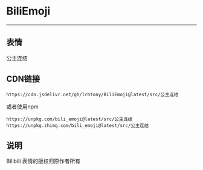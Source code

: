 # BiliEmoji
---
## 表情
公主连结
## CDN链接
```
https://cdn.jsdelivr.net/gh/lrhtony/BiliEmoji@latest/src/公主连结
```
或者使用npm
```
https://unpkg.com/bili_emoji@latest/src/公主连结
https://unpkg.zhimg.com/bili_emoji@latest/src/公主连结
```
## 说明
Bilibili 表情的版权归原作者所有
